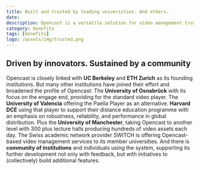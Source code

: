```yaml
---
title: Built and trusted by leading universities. And others.
date:
description: Opencast is a versatile solution for video management trusted and advanced by leading academic innovators. And carried by a community to collectively support and drive these efforts.
category: benefits
tags: [benefits]
logo: /assets/img/trusted.png
---
```


## Driven by innovators. Sustained by a community

Opencast is closely linked with **UC Berkeley** and **ETH Zurich** as its founding institutions. But many other institutions have joined their effort and broadened the profile of Opencast: The **University of Osnabrück** with its focus on the engage end, providing for the standard video player. The **University of Valencia** offering the Paella Player as an alternative. **Harvard DCE** using that player to support their distance education programme with an emphasis on robustness, reliability, and performance in global distribution. Plus the **University of Manchester**, taking Opencast to another level with 300 plus lecture halls producing hundreds of video assets each day. The Swiss academic network provider SWITCH is offering Opencast-based video management services to its member universities. And there is **community of institutions** and individuals using the system, supporting its further development not only with feedback, but with initiatives to (collectively) build additional features.
